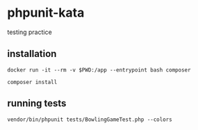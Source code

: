 # phpunit-kata
testing practice

## installation
`docker run -it --rm -v $PWD:/app --entrypoint bash composer`


`composer install`

## running tests
`vendor/bin/phpunit tests/BowlingGameTest.php --colors`
